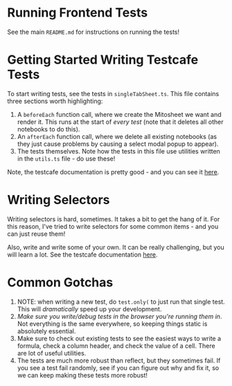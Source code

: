 # Running Frontend Tests

See the main `README.md` for instructions on running the tests!

# Getting Started Writing Testcafe Tests

To start writing tests, see the tests in `singleTabSheet.ts`. This file contains three sections worth highlighting:
1. A `beforeEach` function call, where we create the Mitosheet we want and render it. This runs at the start of _every test_ (note that it deletes all other notebooks to do this).
2. An `afterEach` function call, where we delete all existing notebooks (as they just cause problems by causing a select modal popup to appear).
3. The tests themselves. Note how the tests in this file use utilities written in the `utils.ts` file - do use these! 

Note, the testcafe documentation is pretty good - and you can see it [here](https://devexpress.github.io/testcafe/documentation/guides/).

# Writing Selectors

Writing selectors is hard, sometimes. It takes a bit to get the hang of it. For this reason, I've tried to write selectors for some common items - and you can just reuse them!

Also, write and write some of your own. It can be really challenging, but you will learn a lot. See the testcafe documentation [here](https://devexpress.github.io/testcafe/documentation/guides/basic-guides/select-page-elements.html).

# Common Gotchas

1. NOTE: when writing a new test, do `test.only(` to just run that single test. This will _dramatically_ speed up your development. 
2. _Make sure you write/debug tests in the browser you're running them in_. Not everything is the same everywhere, so keeping things static is absolutely essential.
3. Make sure to check out existing tests to see the easiest ways to write a formula, check a column header, and check the value of a cell. There are lot of useful utilities.
4. The tests are much more robust than reflect, but they sometimes fail. If you see a test fail randomly, see if you can figure out why and fix it, so we can keep making these tests more robust!